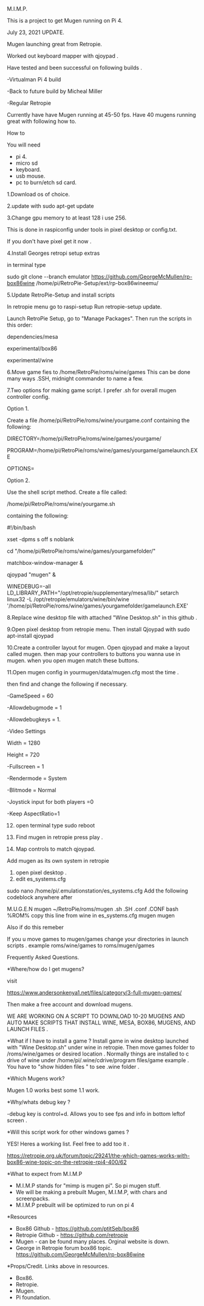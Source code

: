 M.I.M.P.

This is a project to get Mugen running on Pi 4.

July 23, 2021 UPDATE.

Mugen launching great from Retropie. 

Worked out keyboard mapper with qjoypad .

Have tested and been successful on following builds .

-Virtualman Pi 4 build 

-Back to future build by Micheal Miller 

-Regular Retropie 

Currently have have Mugen running at 45-50 fps. 
Have 40 mugens running great with following how to.

How to 

You will need 
- pi 4.
- micro sd 
- keyboard.
- usb mouse.
- pc to burn/etch sd card. 


1.Download os of choice.

2.update with
sudo apt-get update

3.Change gpu memory to at least 128 i use 256. 

This is done in raspiconfig under tools in pixel desktop or config.txt.

If you don't have pixel get it now .

4.Install Georges retropi setup extras

in terminal type

sudo git clone --branch emulator https://github.com/GeorgeMcMullen/rp-box86wine /home/pi/RetroPie-Setup/ext/rp-box86wineemu/ 

5.Update RetroPie-Setup and install scripts 

In retropie menu go to raspi-setup
Run retropie-setup update. 

Launch RetroPie Setup, go to "Manage Packages".
Then run the scripts in this order:

dependencies/mesa

experimental/box86

experimental/wine

6.Move game fies to /home/RetroPie/roms/wine/games
This can be done many ways .SSH, midnight commander to name a few.

7.Two options for making game script. I prefer .sh for overall mugen controller config.

Option 1.

Create a file /home/pi/RetroPie/roms/wine/yourgame.conf 
containing the following:

DIRECTORY=/home/pi/RetroPie/roms/wine/games/yourgame/

PROGRAM=/home/pi/RetroPie/roms/wine/games/yourgame/gamelaunch.EXE

OPTIONS=

Option 2.

Use the shell script method. Create a file called:

/home/pi/RetroPie/roms/wine/yourgame.sh 

containing the following:

#!/bin/bash

xset -dpms s off s noblank

cd "/home/pi/RetroPie/roms/wine/games/yourgamefolder/"

matchbox-window-manager &

qjoypad "mugen" &

WINEDEBUG=-all LD_LIBRARY_PATH="/opt/retropie/supplementary/mesa/lib/" setarch linux32 -L /opt/retropie/emulators/wine/bin/wine '/home/pi/RetroPie/roms/wine/games/yourgamefolder/gamelaunch.EXE'


8.Replace wine desktop file with attached "Wine Desktop.sh" in this github . 

9.Open pixel desktop from retropie menu. Then install Qjoypad with
sudo apt-install qjoypad 

10.Create a controller layout for mugen. 
Open qjoypad and make a layout called mugen. then map your controllers to buttons you wanna use in mugen. when you open mugen match these buttons.

11.Open mugen config in yourmugen/data/mugen.cfg most the time .

then find and change the following if necessary.

-GameSpeed = 60 

-Allowdebugmode = 1

-Allowdebugkeys = 1.    

-Video Settings

Width = 1280

Height = 720

-Fullscreen = 1

-Rendermode = System

-Blitmode = Normal 

-Joystick input for both players =0 

-Keep AspectRatio=1

12. open terminal type  sudo reboot 

13. Find mugen in retropie press play .

14. Map controls to match qjoypad.


Add mugen as its own system in retropie

1. open pixel desktop .
2. edit es_systems.cfg 

sudo nano /home/pi/.emulationstation/es_systems.cfg
Add the following codeblock anywhere after <systemList>

<system>
<fullname>M.U.G.E.N</fullname>
<name>mugen</name>
<path>~/RetroPie/roms/mugen</path>
<extension>.sh .SH .conf .CONF </extension>
<command>bash %ROM%</command> copy this line from wine in es_systems.cfg
<platform>mugen</platform>
<theme>mugen</theme>
</system>

Also if do this remeber

If you u move games to mugen/games change your directories in launch scripts .
example roms/wine/games to roms/mugen/games 


Frequently Asked Questions.


*Where/how do I get mugens?

visit 

https://www.andersonkenya1.net/files/category/3-full-mugen-games/

Then make a free account and download mugens. 

WE ARE WORKING ON A SCRIPT TO DOWNLOAD 10-20 MUGENS AND AUTO MAKE SCRIPTS THAT INSTALL WINE, MESA, BOX86, MUGENS, AND LAUNCH FILES .

*What if I have to install a game ?
Install game in wine desktop launched with "Wine Desktop.sh" under wine in retropie. 
Then move games folder to /roms/wine/games or desired location . 
Normally things are installed to c drive of wine under /home/pi/.wine/cdrive/program files/game example . 
You have to "show hidden files " to see .wine folder .

*Which Mugens work? 

Mugen 1.0 works best some 1.1 work.


*Why/whats debug key ?

-debug key is control+d. Allows you to see fps and info in bottom leftof screen .


*Will this script work for other windows games ?

YES! Heres a working list. Feel free to add too it .

https://retropie.org.uk/forum/topic/29241/the-which-games-works-with-box86-wine-topic-on-the-retropie-rpi4-400/62



*What to expect from M.I.M.P
- M.I.M.P stands for "mimp is mugen pi". So pi mugen stuff.
- We will be making a prebuilt Mugen, M.I.M.P, with chars and screenpacks.
- M.I.M.P prebuilt will be optimized to run on pi 4

*Resources
- Box86 Github - https://github.com/ptitSeb/box86
- Retropie Github - https://github.com/retropie
- Mugen - can be found many places. Orginal website is down.
- George in Retropie forum box86 topic. https://github.com/GeorgeMcMullen/rp-box86wine



*Props/Credit. Links above in resources. 
- Box86.       
- Retropie.   
- Mugen.    
- Pi foundation.

